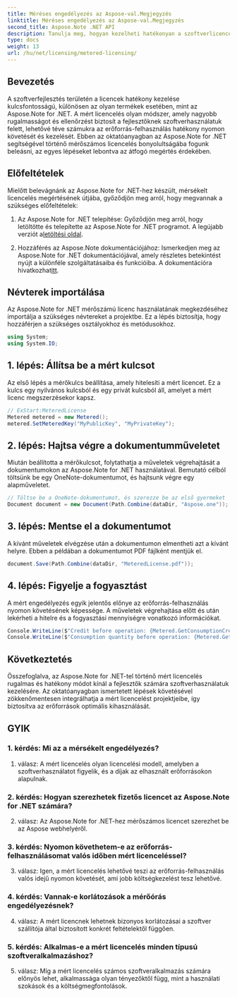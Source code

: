 ```yaml
---
title: Méréses engedélyezés az Aspose-val.Megjegyzés
linktitle: Méréses engedélyezés az Aspose-val.Megjegyzés
second_title: Aspose.Note .NET API
description: Tanulja meg, hogyan kezelheti hatékonyan a szoftverlicenceket az Aspose.Note for .NET segítségével, mért licencek segítségével. Az erőforrás-felhasználás optimalizálása és a költségek hatékony ellenőrzése.
type: docs
weight: 13
url: /hu/net/licensing/metered-licensing/
---
```

## Bevezetés

A szoftverfejlesztés területén a licencek hatékony kezelése kulcsfontosságú, különösen az olyan termékek esetében, mint az Aspose.Note for .NET. A mért licencelés olyan módszer, amely nagyobb rugalmasságot és ellenőrzést biztosít a fejlesztőknek szoftverhasználatuk felett, lehetővé téve számukra az erőforrás-felhasználás hatékony nyomon követését és kezelését. Ebben az oktatóanyagban az Aspose.Note for .NET segítségével történő mérőszámos licencelés bonyolultságába fogunk beleásni, az egyes lépéseket lebontva az átfogó megértés érdekében.

## Előfeltételek

Mielőtt belevágnánk az Aspose.Note for .NET-hez készült, mérsékelt licencelés megértésének útjába, győződjön meg arról, hogy megvannak a szükséges előfeltételek:

1.  Az Aspose.Note for .NET telepítése: Győződjön meg arról, hogy letöltötte és telepítette az Aspose.Note for .NET programot. A legújabb verziót a[letöltési oldal](https://releases.aspose.com/note/net/).

2.  Hozzáférés az Aspose.Note dokumentációjához: Ismerkedjen meg az Aspose.Note for .NET dokumentációjával, amely részletes betekintést nyújt a különféle szolgáltatásaiba és funkcióiba. A dokumentációra hivatkozhat[itt](https://reference.aspose.com/note/net/).

## Névterek importálása

Az Aspose.Note for .NET mérőszámú licenc használatának megkezdéséhez importálja a szükséges névtereket a projektbe. Ez a lépés biztosítja, hogy hozzáférjen a szükséges osztályokhoz és metódusokhoz.

```csharp
using System;
using System.IO;
```

## 1. lépés: Állítsa be a mért kulcsot

Az első lépés a mérőkulcs beállítása, amely hitelesíti a mért licencet. Ez a kulcs egy nyilvános kulcsból és egy privát kulcsból áll, amelyet a mért licenc megszerzésekor kapsz.

```csharp
// ExStart:MeteredLicense
Metered metered = new Metered();
metered.SetMeteredKey("MyPublicKey", "MyPrivateKey");
```

## 2. lépés: Hajtsa végre a dokumentumműveletet

Miután beállította a mérőkulcsot, folytathatja a műveletek végrehajtását a dokumentumokon az Aspose.Note for .NET használatával. Bemutató célból töltsünk be egy OneNote-dokumentumot, és hajtsunk végre egy alapműveletet.

```csharp
// Töltse be a OneNote-dokumentumot, és szerezze be az első gyermeket
Document document = new Document(Path.Combine(dataDir, "Aspose.one"));
```

## 3. lépés: Mentse el a dokumentumot

A kívánt műveletek elvégzése után a dokumentumon elmentheti azt a kívánt helyre. Ebben a példában a dokumentumot PDF fájlként mentjük el.

```csharp
document.Save(Path.Combine(dataDir, "MeteredLicense.pdf"));
```

## 4. lépés: Figyelje a fogyasztást

A mért engedélyezés egyik jelentős előnye az erőforrás-felhasználás nyomon követésének képessége. A műveletek végrehajtása előtt és után lekérheti a hitelre és a fogyasztási mennyiségre vonatkozó információkat.

```csharp
Console.WriteLine($"Credit before operation: {Metered.GetConsumptionCredit():F2}");
Console.WriteLine($"Consumption quantity before operation: {Metered.GetConsumptionQuantity():F2}");
```

## Következtetés

Összefoglalva, az Aspose.Note for .NET-tel történő mért licencelés rugalmas és hatékony módot kínál a fejlesztők számára szoftverhasználatuk kezelésére. Az oktatóanyagban ismertetett lépések követésével zökkenőmentesen integrálhatja a mért licencelést projektjeibe, így biztosítva az erőforrások optimális kihasználását.

## GYIK

### 1. kérdés: Mi az a mérsékelt engedélyezés?

1. válasz: A mért licencelés olyan licencelési modell, amelyben a szoftverhasználatot figyelik, és a díjak az elhasznált erőforrásokon alapulnak.

### 2. kérdés: Hogyan szerezhetek fizetős licencet az Aspose.Note for .NET számára?

2. válasz: Az Aspose.Note for .NET-hez mérőszámos licencet szerezhet be az Aspose webhelyéről.

### 3. kérdés: Nyomon követhetem-e az erőforrás-felhasználásomat valós időben mért licenceléssel?

3. válasz: Igen, a mért licencelés lehetővé teszi az erőforrás-felhasználás valós idejű nyomon követését, ami jobb költségkezelést tesz lehetővé.

### 4. kérdés: Vannak-e korlátozások a mérőórás engedélyezésnek?

4. válasz: A mért licencnek lehetnek bizonyos korlátozásai a szoftver szállítója által biztosított konkrét feltételektől függően.

### 5. kérdés: Alkalmas-e a mért licencelés minden típusú szoftveralkalmazáshoz?

5. válasz: Míg a mért licencelés számos szoftveralkalmazás számára előnyös lehet, alkalmassága olyan tényezőktől függ, mint a használati szokások és a költségmegfontolások.